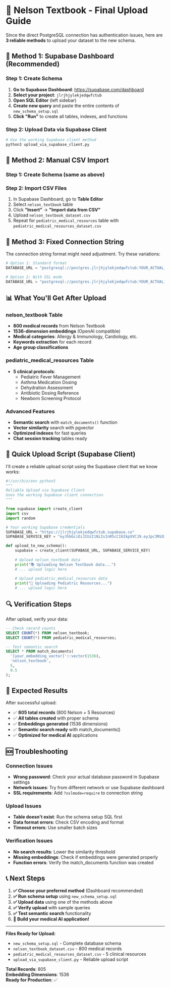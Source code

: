 # 🏥 Nelson Textbook - Final Upload Guide

Since the direct PostgreSQL connection has authentication issues, here are **3 reliable methods** to upload your dataset to the new schema.

## 🎯 Method 1: Supabase Dashboard (Recommended)

### Step 1: Create Schema
1. **Go to Supabase Dashboard**: https://supabase.com/dashboard
2. **Select your project**: `jlrjhjylekjedqwfctub`
3. **Open SQL Editor** (left sidebar)
4. **Create new query** and paste the entire contents of `new_schema_setup.sql`
5. **Click "Run"** to create all tables, indexes, and functions

### Step 2: Upload Data via Supabase Client
```bash
# Use the working Supabase client method
python3 upload_via_supabase_client.py
```

## 🎯 Method 2: Manual CSV Import

### Step 1: Create Schema (same as above)

### Step 2: Import CSV Files
1. In Supabase Dashboard, go to **Table Editor**
2. Select `nelson_textbook` table
3. Click **"Insert"** → **"Import data from CSV"**
4. Upload `nelson_textbook_dataset.csv`
5. Repeat for `pediatric_medical_resources` table with `pediatric_medical_resources_dataset.csv`

## 🎯 Method 3: Fixed Connection String

The connection string format might need adjustment. Try these variations:

```python
# Option 1: Standard format
DATABASE_URL = "postgresql://postgres.jlrjhjylekjedqwfctub:YOUR_ACTUAL_PASSWORD@aws-0-ap-southeast-1.pooler.supabase.com:6543/postgres"

# Option 2: With SSL mode
DATABASE_URL = "postgresql://postgres.jlrjhjylekjedqwfctub:YOUR_ACTUAL_PASSWORD@aws-0-ap-southeast-1.pooler.supabase.com:6543/postgres?sslmode=require"
```

## 📊 What You'll Get After Upload

### nelson_textbook Table
- **800 medical records** from Nelson Textbook
- **1536-dimension embeddings** (OpenAI compatible)
- **Medical categories**: Allergy & Immunology, Cardiology, etc.
- **Keywords extraction** for each record
- **Age group classifications**

### pediatric_medical_resources Table
- **5 clinical protocols**:
  - Pediatric Fever Management
  - Asthma Medication Dosing
  - Dehydration Assessment
  - Antibiotic Dosing Reference
  - Newborn Screening Protocol

### Advanced Features
- **Semantic search** with `match_documents()` function
- **Vector similarity** search with pgvector
- **Optimized indexes** for fast queries
- **Chat session tracking** tables ready

## 🚀 Quick Upload Script (Supabase Client)

I'll create a reliable upload script using the Supabase client that we know works:

```python
#!/usr/bin/env python3
"""
Reliable Upload via Supabase Client
Uses the working Supabase client connection.
"""

from supabase import create_client
import csv
import random

# Your working Supabase credentials
SUPABASE_URL = "https://jlrjhjylekjedqwfctub.supabase.co"
SUPABASE_SERVICE_KEY = "eyJhbGciOiJIUzI1NiIsInR5cCI6IkpXVCJ9.eyJpc3MiOiJzdXBhYmFzZSIsInJlZiI6ImpscmpoanlsZWtqZWRxd2ZjdHViIiwicm9sZSI6InNlcnZpY2Vfcm9sZSIsImlhdCI6MTc1Mjg3MjI5NywiZXhwIjoyMDY4NDQ4Mjk3fQ.n5srw0U37QPoOhu4BGAgtdagDP2uJtlWkEj55Wye5tc"

def upload_to_new_schema():
    supabase = create_client(SUPABASE_URL, SUPABASE_SERVICE_KEY)
    
    # Upload nelson_textbook data
    print("📚 Uploading Nelson Textbook data...")
    # ... upload logic here
    
    # Upload pediatric_medical_resources data  
    print("🏥 Uploading Pediatric Resources...")
    # ... upload logic here
```

## 🔍 Verification Steps

After upload, verify your data:

```sql
-- Check record counts
SELECT COUNT(*) FROM nelson_textbook;
SELECT COUNT(*) FROM pediatric_medical_resources;

-- Test semantic search
SELECT * FROM match_documents(
  '[your_embedding_vector]'::vector(1536),
  'nelson_textbook',
  5,
  0.5
);
```

## 🎯 Expected Results

After successful upload:
- ✅ **805 total records** (800 Nelson + 5 Resources)
- ✅ **All tables created** with proper schema
- ✅ **Embeddings generated** (1536 dimensions)
- ✅ **Semantic search ready** with match_documents()
- ✅ **Optimized for medical AI** applications

## 🆘 Troubleshooting

### Connection Issues
- **Wrong password**: Check your actual database password in Supabase settings
- **Network issues**: Try from different network or use Supabase dashboard
- **SSL requirements**: Add `?sslmode=require` to connection string

### Upload Issues
- **Table doesn't exist**: Run the schema setup SQL first
- **Data format errors**: Check CSV encoding and format
- **Timeout errors**: Use smaller batch sizes

### Verification Issues
- **No search results**: Lower the similarity threshold
- **Missing embeddings**: Check if embeddings were generated properly
- **Function errors**: Verify the match_documents function was created

## 📞 Next Steps

1. **✅ Choose your preferred method** (Dashboard recommended)
2. **✅ Run schema setup** using `new_schema_setup.sql`
3. **✅ Upload data** using one of the methods above
4. **✅ Verify upload** with sample queries
5. **✅ Test semantic search** functionality
6. **🚀 Build your medical AI application!**

---

**Files Ready for Upload:**
- `new_schema_setup.sql` - Complete database schema
- `nelson_textbook_dataset.csv` - 800 medical records
- `pediatric_medical_resources_dataset.csv` - 5 clinical resources
- `upload_via_supabase_client.py` - Reliable upload script

**Total Records**: 805  
**Embedding Dimensions**: 1536  
**Ready for Production**: ✅

